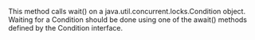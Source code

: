 This method calls wait() on a java.util.concurrent.locks.Condition object.  Waiting for a Condition should be done using one of the await() methods defined by the Condition interface.
